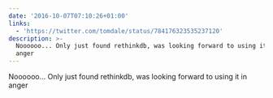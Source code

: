 ```yaml
---
date: '2016-10-07T07:10:26+01:00'
links:
  - 'https://twitter.com/tomdale/status/784176323535237120'
description: >-
  Noooooo... Only just found rethinkdb, was looking forward to using it in
  anger
---
```

Noooooo... Only just found rethinkdb, was looking forward to using it in anger 

